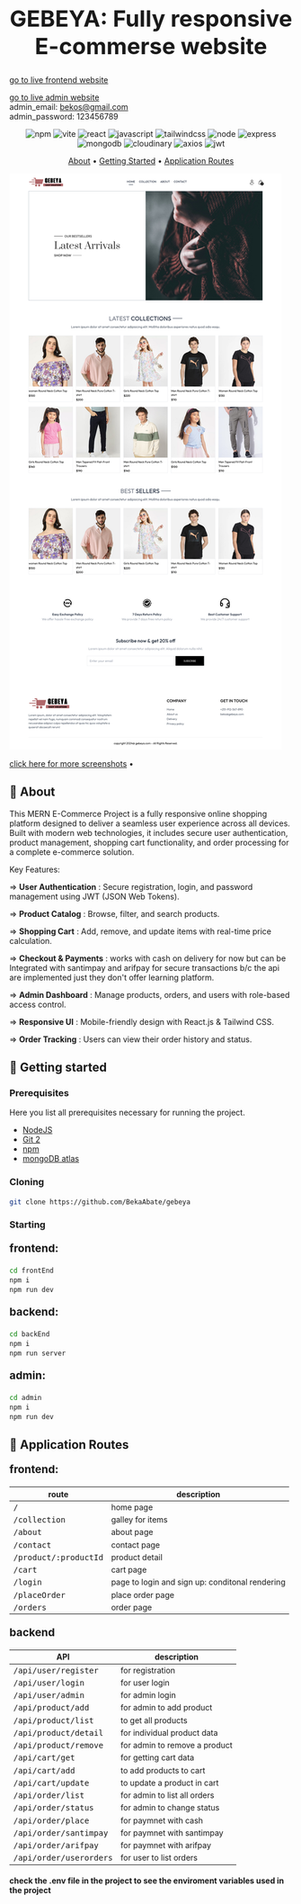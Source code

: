 [JAVASCRIPT__BADGE]: https://img.shields.io/badge/Javascript-000?style=for-the-badge&logo=javascript
[REACT__BADGE]: https://img.shields.io/badge/React-005CFE?style=for-the-badge&logo=react
[TAILWINDCSS__BADGE]: https://img.shields.io/badge/Tailwindcss-36b7f0?style=for-the-badge&logo=tailwindcss&logoColor=white
[VITE__BADGE]: https://img.shields.io/badge/Vite-955bf3?style=for-the-badge&logo=vite&logoColor=yellow
[NPM__BADGE]: https://img.shields.io/badge/npm-c53535?style=for-the-badge&logo=npm&logoColor=white
[AXIOS__BADGE]: https://img.shields.io/badge/axios-5a29e4?style=for-the-badge&logo=axios&logoColor=white
[JWT__BADGE]: https://img.shields.io/badge/jWT-d63aff?style=for-the-badge&logo=jsonwebtokens&logoColor=white
[NODE_BADGE]: https://img.shields.io/badge/Node-5FA04E?style=for-the-badge&logo=nodedotjs&logoColor=white
[MONGODB_BADGE]: https://img.shields.io/badge/mongodb-47A248?style=for-the-badge&logo=mongodb&logoColor=white
[EXPRESS_BADGE]: https://img.shields.io/badge/express-000000?style=for-the-badge&logo=express&logoColor=white
[CLOUDINARY_BADGE]: https://img.shields.io/badge/cloudinary-3448C5?style=for-the-badge&logo=cloudinary&logoColor=white

<h1 align="center" style="font-weight: bold; font-size:2.5rem;">GEBEYA: Fully responsive E-commerse website</h1>
<p>
    <a href="https://gebeya-frontend.vercel.app/">go to live frontend website</a> 

<a href="https://gebeya-frontend.vercel.app/">go to live admin website </a> <br/>
<span>admin_email: bekos@gmail.com</span><br/>
<span>admin_password: 123456789</span>
</p>
<div align="center">

![npm][NPM__BADGE]
![vite][VITE__BADGE]
![react][REACT__BADGE]
![javascript][JAVASCRIPT__BADGE]
![tailwindcss][TAILWINDCSS__BADGE]
![node][NODE_BADGE]
![express][EXPRESS_BADGE]
![mongodb][MONGODB_BADGE]
![cloudinary][CLOUDINARY_BADGE]
![axios][AXIOS__BADGE]
![jwt][jWT__BADGE]

</div>

<p align="center">
 <a href="#about">About</a> • 
 <a href="#started">Getting Started</a>  •
 <a href="#routes">Application Routes</a> 
</p>

<p>
    <img src="./pages_image/home.png" alt="Image Example">
</p>
<p>
    <a href="./pages_image">click here for more screenshots</a> • 
</p>

<h2 id="started">📌 About</h2>

<p>
This MERN E-Commerce Project is a fully responsive online shopping platform designed to deliver a seamless user experience across all devices. Built with modern web technologies, it includes secure user authentication, product management, shopping cart functionality, and order processing for a complete e-commerce solution.
</p>

Key Features:

=> <span style='font-weight:700;' >User Authentication</span> : Secure registration, login, and password management using JWT (JSON Web Tokens).

=> <span style='font-weight:700;' >Product Catalog</span> : Browse, filter, and search products.

=> <span style='font-weight:700;' >Shopping Cart</span> : Add, remove, and update items with real-time price calculation.

=> <span style='font-weight:700;' >Checkout & Payments</span> : works with cash on delivery for now but can be Integrated with santimpay and arifpay for secure transactions b/c the api are implemented just they don't offer learning platform.

=> <span style='font-weight:700;' >Admin Dashboard</span> : Manage products, orders, and users with role-based access control.

=> <span style='font-weight:700;' >Responsive UI</span> : Mobile-friendly design with React.js & Tailwind CSS.

=> <span style='font-weight:700;' >Order Tracking</span> : Users can view their order history and status.

<h2 id="started">🚀 Getting started</h2>

<h3>Prerequisites</h3>

Here you list all prerequisites necessary for running the project.

- [NodeJS](https://nodejs.org)
- [Git 2](https://git-scm.com/downloads)
- [npm](https://www.npmjs.com)
- [mongoDB atlas](https://www.mongodb.com/atlas)

<h3>Cloning</h3>

```bash
git clone https://github.com/BekaAbate/gebeya
```

<h3>Starting</h3>

<p style='font-size:1.2rem;font-weight:700;'>
    frontend:
</p>

```bash
cd frontEnd
npm i
npm run dev
```

<p style='font-size:1.2rem;font-weight:700;'>
    backend: 
</p>

```bash
cd backEnd
npm i
npm run server
```

<p style='font-size:1.2rem;font-weight:700;'>
    admin: 
</p>

```bash
cd admin
npm i
npm run dev
```

<h2 id="routes">📍 Application Routes</h2>

<p style='font-size:1.2rem;font-weight:700;'>
    frontend:
</p>

| route                          | description                                     |
| ------------------------------ | ----------------------------------------------- |
| <kbd>/</kbd>                   | home page                                       |
| <kbd>/collection</kbd>         | galley for items                                |
| <kbd>/about</kbd>              | about page                                      |
| <kbd>/contact</kbd>            | contact page                                    |
| <kbd>/product/:productId</kbd> | product detail                                  |
| <kbd>/cart</kbd>               | cart page                                       |
| <kbd>/login</kbd>              | page to login and sign up: conditonal rendering |
| <kbd>/placeOrder</kbd>         | place order page                                |
| <kbd>/orders</kbd>             | order page                                      |

<p style='font-size:1.2rem;font-weight:700;'>
    backend
</p>

| API                              | description                   |
| -------------------------------- | ----------------------------- |
| <kbd>/api/user/register</kbd>    | for registration              |
| <kbd>/api/user/login</kbd>       | for user login                |
| <kbd>/api/user/admin</kbd>       | for admin login               |
| <kbd>/api/product/add</kbd>      | for admin to add product      |
| <kbd>/api/product/list</kbd>     | to get all products           |
| <kbd>/api/product/detail</kbd>   | for individual product data   |
| <kbd>/api/product/remove</kbd>   | for admin to remove a product |
| <kbd>/api/cart/get</kbd>         | for getting cart data         |
| <kbd>/api/cart/add</kbd>         | to add products to cart       |
| <kbd>/api/cart/update</kbd>      | to update a product in cart   |
| <kbd>/api/order/list</kbd>       | for admin to list all orders  |
| <kbd>/api/order/status</kbd>     | for admin to change status    |
| <kbd>/api/order/place</kbd>      | for paymnet with cash         |
| <kbd>/api/order/santimpay</kbd>  | for paymnet with santimpay    |
| <kbd>/api/order/arifpay</kbd>    | for paymnet with arifpay      |
| <kbd>/api/order/userorders</kbd> | for user to list orders       |

<h4>check the .env file in the project to see the enviroment variables used in the project</h4>
